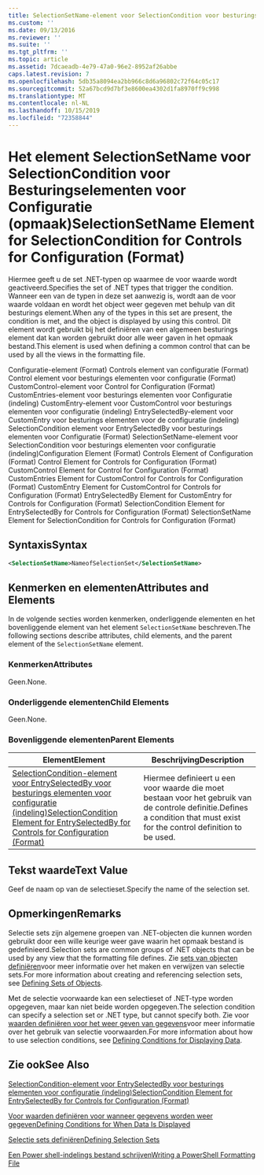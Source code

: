 ```yaml
---
title: SelectionSetName-element voor SelectionCondition voor besturings elementen voor configuratie (indeling) | Microsoft Docs
ms.custom: ''
ms.date: 09/13/2016
ms.reviewer: ''
ms.suite: ''
ms.tgt_pltfrm: ''
ms.topic: article
ms.assetid: 7dcaeadb-4e79-47a0-96e2-8952af26abbe
caps.latest.revision: 7
ms.openlocfilehash: 5db35a8094ea2bb966c8d6a96802c72f64c05c17
ms.sourcegitcommit: 52a67bcd9d7bf3e8600ea4302d1fa8970ff9c998
ms.translationtype: MT
ms.contentlocale: nl-NL
ms.lasthandoff: 10/15/2019
ms.locfileid: "72358844"
---
```

# <a name="selectionsetname-element-for-selectioncondition-for-controls-for-configuration-format"></a><span data-ttu-id="c8450-102">Het element SelectionSetName voor SelectionCondition voor Besturingselementen voor Configuratie (opmaak)</span><span class="sxs-lookup"><span data-stu-id="c8450-102">SelectionSetName Element for SelectionCondition for Controls for Configuration (Format)</span></span>

<span data-ttu-id="c8450-103">Hiermee geeft u de set .NET-typen op waarmee de voor waarde wordt geactiveerd.</span><span class="sxs-lookup"><span data-stu-id="c8450-103">Specifies the set of .NET types that trigger the condition.</span></span> <span data-ttu-id="c8450-104">Wanneer een van de typen in deze set aanwezig is, wordt aan de voor waarde voldaan en wordt het object weer gegeven met behulp van dit besturings element.</span><span class="sxs-lookup"><span data-stu-id="c8450-104">When any of the types in this set are present, the condition is met, and the object is displayed by using this control.</span></span> <span data-ttu-id="c8450-105">Dit element wordt gebruikt bij het definiëren van een algemeen besturings element dat kan worden gebruikt door alle weer gaven in het opmaak bestand.</span><span class="sxs-lookup"><span data-stu-id="c8450-105">This element is used when defining a common control that can be used by all the views in the formatting file.</span></span>

<span data-ttu-id="c8450-106">Configuratie-element (Format) Controls element van configuratie (Format) Control element voor besturings elementen voor configuratie (Format) CustomControl-element voor Control for Configuration (Format) CustomEntries-element voor besturings elementen voor Configuratie (indeling) CustomEntry-element voor CustomControl voor besturings elementen voor configuratie (indeling) EntrySelectedBy-element voor CustomEntry voor besturings elementen voor de configuratie (indeling) SelectionCondition element voor EntrySelectedBy voor besturings elementen voor Configuratie (Format) SelectionSetName-element voor SelectionCondition voor besturings elementen voor configuratie (indeling)</span><span class="sxs-lookup"><span data-stu-id="c8450-106">Configuration Element (Format) Controls Element of Configuration (Format) Control Element for Controls for Configuration (Format) CustomControl Element for Control for Configuration (Format) CustomEntries Element for CustomControl for Controls for Configuration (Format) CustomEntry Element for CustomControl for Controls for Configuration (Format) EntrySelectedBy Element for CustomEntry for Controls for Configuration (Format) SelectionCondition Element for EntrySelectedBy for Controls for Configuration (Format) SelectionSetName Element for SelectionCondition for Controls for Configuration (Format)</span></span>

## <a name="syntax"></a><span data-ttu-id="c8450-107">Syntaxis</span><span class="sxs-lookup"><span data-stu-id="c8450-107">Syntax</span></span>

```xml
<SelectionSetName>NameofSelectionSet</SelectionSetName>
```

## <a name="attributes-and-elements"></a><span data-ttu-id="c8450-108">Kenmerken en elementen</span><span class="sxs-lookup"><span data-stu-id="c8450-108">Attributes and Elements</span></span>

<span data-ttu-id="c8450-109">In de volgende secties worden kenmerken, onderliggende elementen en het bovenliggende element van het element `SelectionSetName` beschreven.</span><span class="sxs-lookup"><span data-stu-id="c8450-109">The following sections describe attributes, child elements, and the parent element of the `SelectionSetName` element.</span></span>

### <a name="attributes"></a><span data-ttu-id="c8450-110">Kenmerken</span><span class="sxs-lookup"><span data-stu-id="c8450-110">Attributes</span></span>

<span data-ttu-id="c8450-111">Geen.</span><span class="sxs-lookup"><span data-stu-id="c8450-111">None.</span></span>

### <a name="child-elements"></a><span data-ttu-id="c8450-112">Onderliggende elementen</span><span class="sxs-lookup"><span data-stu-id="c8450-112">Child Elements</span></span>

<span data-ttu-id="c8450-113">Geen.</span><span class="sxs-lookup"><span data-stu-id="c8450-113">None.</span></span>

### <a name="parent-elements"></a><span data-ttu-id="c8450-114">Bovenliggende elementen</span><span class="sxs-lookup"><span data-stu-id="c8450-114">Parent Elements</span></span>

|<span data-ttu-id="c8450-115">Element</span><span class="sxs-lookup"><span data-stu-id="c8450-115">Element</span></span>|<span data-ttu-id="c8450-116">Beschrijving</span><span class="sxs-lookup"><span data-stu-id="c8450-116">Description</span></span>|
|-------------|-----------------|
|[<span data-ttu-id="c8450-117">SelectionCondition-element voor EntrySelectedBy voor besturings elementen voor configuratie (indeling)</span><span class="sxs-lookup"><span data-stu-id="c8450-117">SelectionCondition Element for EntrySelectedBy for Controls for Configuration (Format)</span></span>](./selectioncondition-element-for-entryselectedby-for-controls-for-configuration-format.md)|<span data-ttu-id="c8450-118">Hiermee definieert u een voor waarde die moet bestaan voor het gebruik van de controle definitie.</span><span class="sxs-lookup"><span data-stu-id="c8450-118">Defines a condition that must exist for the control definition to be used.</span></span>|

## <a name="text-value"></a><span data-ttu-id="c8450-119">Tekst waarde</span><span class="sxs-lookup"><span data-stu-id="c8450-119">Text Value</span></span>

<span data-ttu-id="c8450-120">Geef de naam op van de selectieset.</span><span class="sxs-lookup"><span data-stu-id="c8450-120">Specify the name of the selection set.</span></span>

## <a name="remarks"></a><span data-ttu-id="c8450-121">Opmerkingen</span><span class="sxs-lookup"><span data-stu-id="c8450-121">Remarks</span></span>

<span data-ttu-id="c8450-122">Selectie sets zijn algemene groepen van .NET-objecten die kunnen worden gebruikt door een wille keurige weer gave waarin het opmaak bestand is gedefinieerd.</span><span class="sxs-lookup"><span data-stu-id="c8450-122">Selection sets are common groups of .NET objects that can be used by any view that the formatting file defines.</span></span> <span data-ttu-id="c8450-123">Zie [sets van objecten definiëren](./defining-selection-sets.md)voor meer informatie over het maken en verwijzen van selectie sets.</span><span class="sxs-lookup"><span data-stu-id="c8450-123">For more information about creating and referencing selection sets, see [Defining Sets of Objects](./defining-selection-sets.md).</span></span>

<span data-ttu-id="c8450-124">Met de selectie voorwaarde kan een selectieset of .NET-type worden opgegeven, maar kan niet beide worden opgegeven.</span><span class="sxs-lookup"><span data-stu-id="c8450-124">The selection condition can specify a selection set or .NET type, but cannot specify both.</span></span> <span data-ttu-id="c8450-125">Zie voor [waarden definiëren voor het weer geven van gegevens](./defining-conditions-for-displaying-data.md)voor meer informatie over het gebruik van selectie voorwaarden.</span><span class="sxs-lookup"><span data-stu-id="c8450-125">For more information about how to use selection conditions, see [Defining Conditions for Displaying Data](./defining-conditions-for-displaying-data.md).</span></span>

## <a name="see-also"></a><span data-ttu-id="c8450-126">Zie ook</span><span class="sxs-lookup"><span data-stu-id="c8450-126">See Also</span></span>

[<span data-ttu-id="c8450-127">SelectionCondition-element voor EntrySelectedBy voor besturings elementen voor configuratie (indeling)</span><span class="sxs-lookup"><span data-stu-id="c8450-127">SelectionCondition Element for EntrySelectedBy for Controls for Configuration (Format)</span></span>](./selectioncondition-element-for-entryselectedby-for-controls-for-configuration-format.md)

[<span data-ttu-id="c8450-128">Voor waarden definiëren voor wanneer gegevens worden weer gegeven</span><span class="sxs-lookup"><span data-stu-id="c8450-128">Defining Conditions for When Data Is Displayed</span></span>](./defining-conditions-for-displaying-data.md)

[<span data-ttu-id="c8450-129">Selectie sets definiëren</span><span class="sxs-lookup"><span data-stu-id="c8450-129">Defining Selection Sets</span></span>](./defining-selection-sets.md)

[<span data-ttu-id="c8450-130">Een Power shell-indelings bestand schrijven</span><span class="sxs-lookup"><span data-stu-id="c8450-130">Writing a PowerShell Formatting File</span></span>](./writing-a-powershell-formatting-file.md)
